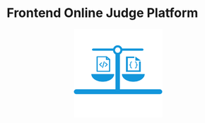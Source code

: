 # Frontend Online Judge Platform

<center >
 <img style="width: 200px; height: 200px;" src="./docs/icon.png" alt="auncel icon">
</center>